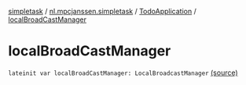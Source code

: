 [simpletask](../../index.md) / [nl.mpcjanssen.simpletask](../index.md) / [TodoApplication](index.md) / [localBroadCastManager](.)

# localBroadCastManager

`lateinit var localBroadCastManager: LocalBroadcastManager` [(source)](https://github.com/mpcjanssen/simpletask-android/blob/master/src/main/java/nl/mpcjanssen/simpletask/TodoApplication.kt#L58)